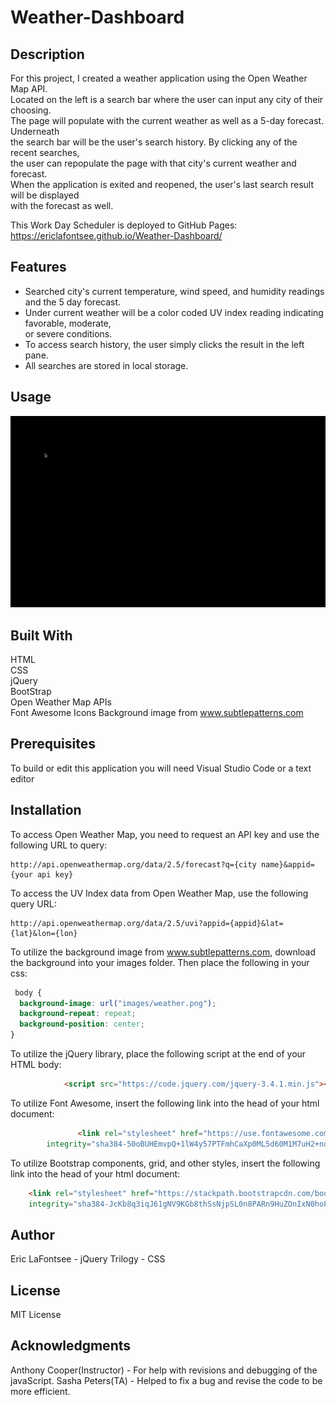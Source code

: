 # Weather-Dashboard

## Description
For this project, I created a weather application using the Open Weather Map API.   
Located on the left is a search bar where the user can input any city of their choosing.  
The page will populate with the current weather as well as a 5-day forecast. Underneath  
the search bar will be the user's search history. By clicking any of the recent searches,  
the user can repopulate the page with that city's current weather and forecast.  
When the application is exited and reopened, the user's last search result will be displayed  
with the forecast as well.  


This Work Day Scheduler is deployed to GitHub Pages:
https://ericlafontsee.github.io/Weather-Dashboard/

## Features
* Searched city's current temperature, wind speed, and humidity readings and the 5 day forecast.
* Under current weather will be a color coded UV index reading indicating favorable, moderate,  
or severe conditions.
* To access search history, the user simply clicks the result in the left pane.
* All searches are stored in local storage.


## Usage
![Weather-Dashboard-Demo](images/WeatherDashboard.gif)


## Built With
HTML    
CSS    
jQuery  
BootStrap   
Open Weather Map APIs  
Font Awesome Icons
Background image from www.subtlepatterns.com 

## Prerequisites
To build or edit this application you will need Visual Studio Code or a text editor

## Installation
To access Open Weather Map, you need to request an API key and use the following URL to query:
```
http://api.openweathermap.org/data/2.5/forecast?q={city name}&appid={your api key}
```
To access the UV Index data from Open Weather Map, use the following query URL:
```
http://api.openweathermap.org/data/2.5/uvi?appid={appid}&lat={lat}&lon={lon}
```

To utilize the background image from www.subtlepatterns.com, download the background into your images folder. Then place the following in your css:

```css
 body {
  background-image: url("images/weather.png");
  background-repeat: repeat;
  background-position: center;
}
```

To utilize the jQuery library, place the following script at the end of your HTML body:

```html
            <script src="https://code.jquery.com/jquery-3.4.1.min.js"></script>

```
To utilize Font Awesome, insert the following link into the head of your html document:

```html
               <link rel="stylesheet" href="https://use.fontawesome.com/releases/v5.8.1/css/all.css"
        integrity="sha384-50oBUHEmvpQ+1lW4y57PTFmhCaXp0ML5d60M1M7uH2+nqUivzIebhndOJK28anvf" crossorigin="anonymous" />

```

To utilize Bootstrap components, grid, and other styles, insert the following link into the head of your html document:

```html
    <link rel="stylesheet" href="https://stackpath.bootstrapcdn.com/bootstrap/4.5.2/css/bootstrap.min.css"
    integrity="sha384-JcKb8q3iqJ61gNV9KGb8thSsNjpSL0n8PARn9HuZOnIxN0hoP+VmmDGMN5t9UJ0Z" crossorigin="anonymous">
```

## Author
Eric LaFontsee - jQuery
Trilogy - CSS


## License
MIT License

## Acknowledgments
Anthony Cooper(Instructor) - For help with revisions and debugging of the javaScript.
Sasha Peters(TA) - Helped to fix a bug and revise the code to be more efficient.

